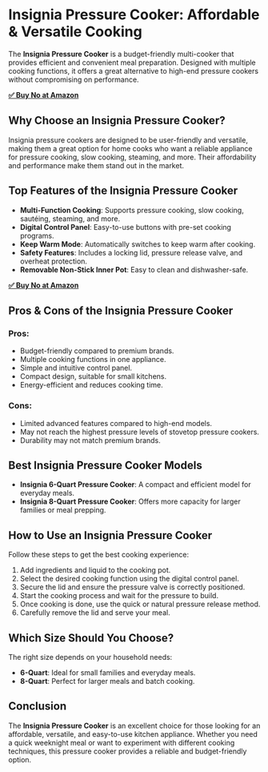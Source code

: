<!DOCTYPE html>
<html lang="en">
<head>
    <meta charset="UTF-8">
    <meta name="viewport" content="width=device-width, initial-scale=1.0">
    <title>Insignia Pressure Cooker: Affordable & Versatile Cooking</title>
</head>
<body>

<h1>Insignia Pressure Cooker: Affordable & Versatile Cooking</h1>

<p>The <strong>Insignia Pressure Cooker</strong> is a budget-friendly multi-cooker that provides efficient and convenient meal preparation. Designed with multiple cooking functions, it offers a great alternative to high-end pressure cookers without compromising on performance.</p>

[**✅ Buy No at Amazon**](https://amzn.to/4kuTI9a)

<h2>Why Choose an Insignia Pressure Cooker?</h2>

<p>Insignia pressure cookers are designed to be user-friendly and versatile, making them a great option for home cooks who want a reliable appliance for pressure cooking, slow cooking, steaming, and more. Their affordability and performance make them stand out in the market.</p>

<h2>Top Features of the Insignia Pressure Cooker</h2>

<ul>
    <li><strong>Multi-Function Cooking</strong>: Supports pressure cooking, slow cooking, sautéing, steaming, and more.</li>
    <li><strong>Digital Control Panel</strong>: Easy-to-use buttons with pre-set cooking programs.</li>
    <li><strong>Keep Warm Mode</strong>: Automatically switches to keep warm after cooking.</li>
    <li><strong>Safety Features</strong>: Includes a locking lid, pressure release valve, and overheat protection.</li>
    <li><strong>Removable Non-Stick Inner Pot</strong>: Easy to clean and dishwasher-safe.</li>
</ul>

[**✅ Buy No at Amazon**](https://amzn.to/4kuTI9a)

<h2>Pros & Cons of the Insignia Pressure Cooker</h2>

<h3>Pros:</h3>
<ul>
    <li>Budget-friendly compared to premium brands.</li>
    <li>Multiple cooking functions in one appliance.</li>
    <li>Simple and intuitive control panel.</li>
    <li>Compact design, suitable for small kitchens.</li>
    <li>Energy-efficient and reduces cooking time.</li>
</ul>

<h3>Cons:</h3>
<ul>
    <li>Limited advanced features compared to high-end models.</li>
    <li>May not reach the highest pressure levels of stovetop pressure cookers.</li>
    <li>Durability may not match premium brands.</li>
</ul>

<h2>Best Insignia Pressure Cooker Models</h2>

<ul>
    <li><strong>Insignia 6-Quart Pressure Cooker</strong>: A compact and efficient model for everyday meals.</li>
    <li><strong>Insignia 8-Quart Pressure Cooker</strong>: Offers more capacity for larger families or meal prepping.</li>
</ul>

<h2>How to Use an Insignia Pressure Cooker</h2>

<p>Follow these steps to get the best cooking experience:</p>

<ol>
    <li>Add ingredients and liquid to the cooking pot.</li>
    <li>Select the desired cooking function using the digital control panel.</li>
    <li>Secure the lid and ensure the pressure valve is correctly positioned.</li>
    <li>Start the cooking process and wait for the pressure to build.</li>
    <li>Once cooking is done, use the quick or natural pressure release method.</li>
    <li>Carefully remove the lid and serve your meal.</li>
</ol>

<h2>Which Size Should You Choose?</h2>

<p>The right size depends on your household needs:</p>
<ul>
    <li><strong>6-Quart</strong>: Ideal for small families and everyday meals.</li>
    <li><strong>8-Quart</strong>: Perfect for larger meals and batch cooking.</li>
</ul>

<h2>Conclusion</h2>

<p>The <strong>Insignia Pressure Cooker</strong> is an excellent choice for those looking for an affordable, versatile, and easy-to-use kitchen appliance. Whether you need a quick weeknight meal or want to experiment with different cooking techniques, this pressure cooker provides a reliable and budget-friendly option.</p>

</body>
</html>
